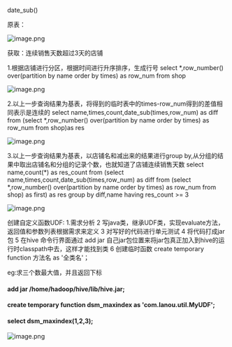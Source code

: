 
date_sub()

原表：

![image.png](https://upload-images.jianshu.io/upload_images/14466577-4dc8cc52dc6a961a.png?imageMogr2/auto-orient/strip%7CimageView2/2/w/1240)

获取：连续销售天数超过3天的店铺

1.根据店铺进行分区，根据时间进行升序排序，生成行号
select *,row_number() over(partition by name order by times) as row_num from shop

![image.png](https://upload-images.jianshu.io/upload_images/14466577-22434739c30914f2.png?imageMogr2/auto-orient/strip%7CimageView2/2/w/1240)

2.以上一步查询结果为基表，将得到的临时表中的times-row_num得到的差值相同表示是连续的
select name,times,count,date_sub(times,row_num) as diff
from
(select *,row_number() over(partition by name order by times) as row_num from shop)as res

![image.png](https://upload-images.jianshu.io/upload_images/14466577-ff8251ec457f23f3.png?imageMogr2/auto-orient/strip%7CimageView2/2/w/1240)

3.以上一步查询结果为基表，以店铺名和减出来的结果进行group by,从分组的结果中取出店铺名和分组的记录个数，也就知道了店铺连续销售天数
select name,count(*) as res_count
from
(select name,times,count,date_sub(times,row_num) as diff
from
(select *,row_number() over(partition by name order by times) as row_num from shop) as first) as res
group by diff,name
having res_count >= 3

![image.png](https://upload-images.jianshu.io/upload_images/14466577-583ccbe0fbc3f93a.png?imageMogr2/auto-orient/strip%7CimageView2/2/w/1240)


创建自定义函数UDF:
1.需求分析
2 写java类，继承UDF类，实现evaluate方法，返回值和参数列表根据需求来定义
3 对写好的代码进行单元测试
4 将代码打成jar包 
5 在hive 命令行界面通过 add jar 自己jar包位置来将jar包真正加入到hive的运行时classpath中去，这样才能找到类
6 创建临时函数 create temporary function 方法名 as '全类名'；

eg:求三个数最大值，并且返回下标


#### add jar /home/hadoop/hive/lib/hive.jar;

#### create temporary function dsm_maxindex as 'com.lanou.util.MyUDF';

#### select dsm_maxindex(1,2,3);

![image.png](https://upload-images.jianshu.io/upload_images/14466577-e5c4893c0a4a09a7.png?imageMogr2/auto-orient/strip%7CimageView2/2/w/1240)
